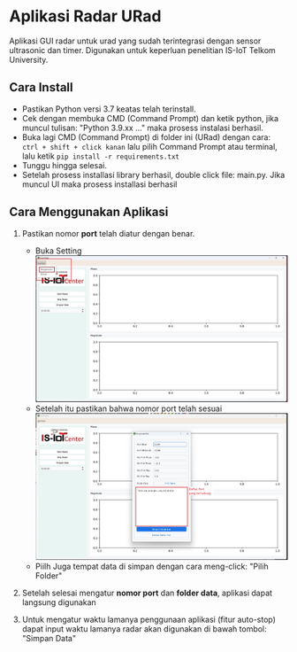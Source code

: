 # Aplikasi Radar URad

Aplikasi GUI radar untuk urad yang sudah terintegrasi dengan sensor ultrasonic dan timer.
Digunakan untuk keperluan penelitian IS-IoT Telkom University.

## Cara Install

- Pastikan Python versi 3.7 keatas telah terinstall.
- Cek dengan membuka CMD (Command Prompt) dan ketik python, jika muncul tulisan: "Python 3.9.xx ..." maka prosess instalasi berhasil.
- Buka lagi CMD (Command Prompt) di folder ini (URad) dengan cara: ```ctrl + shift + click kanan``` lalu pilih Command Prompt atau terminal, lalu ketik ```pip install -r requirements.txt```
- Tunggu hingga selesai.
- Setelah prosess installasi library berhasil, double click file: main.py. Jika muncul UI maka prosess installasi berhasil

## Cara Menggunakan Aplikasi

1. Pastikan nomor **port** telah diatur dengan benar.
   - Buka Setting
     ![gambar setting](https://github.com/rc-iot-telu/urad/blob/master/screenshoot/open_setting.jpg?raw=true)
   - Setelah itu pastikan bahwa nomor port telah sesuai
     ![gambar setting](https://github.com/rc-iot-telu/urad/blob/master/screenshoot/setting_port.jpg?raw=true)
   - Piilh Juga tempat data di simpan dengan cara meng-click: "Pilih Folder"
     
2. Setelah selesai mengatur **nomor port** dan **folder data**, aplikasi dapat langsung digunakan
3. Untuk mengatur waktu lamanya penggunaan aplikasi (fitur auto-stop) dapat input waktu lamanya radar akan digunakan di bawah tombol: "Simpan Data"
